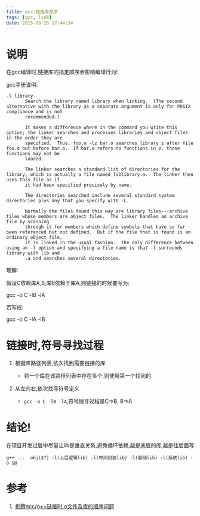 ```yaml
---
title: gcc-链接库顺序
tags: [gcc, link]
date: 2015-08-26 17:44:34
---
```


# 说明

在gcc编译时,链接库的指定顺序会影响编译行为!

gcc手册说明:

```
-l library
       Search the library named library when linking.  (The second alternative with the library as a separate argument is only for POSIX compliance and is not
       recommended.)

       It makes a difference where in the command you write this option; the linker searches and processes libraries and object files in the order they are
       specified.  Thus, foo.o -lz bar.o searches library z after file foo.o but before bar.o.  If bar.o refers to functions in z, those functions may not be
       loaded.

       The linker searches a standard list of directories for the library, which is actually a file named liblibrary.a.  The linker then uses this file as if
       it had been specified precisely by name.

       The directories searched include several standard system directories plus any that you specify with -L.

       Normally the files found this way are library files---archive files whose members are object files.  The linker handles an archive file by scanning
       through it for members which define symbols that have so far been referenced but not defined.  But if the file that is found is an ordinary object file,
       it is linked in the usual fashion.  The only difference between using an -l option and specifying a file name is that -l surrounds library with lib and
       .a and searches several directories.
```

理解:

假设C依赖库A,B,库B依赖于库A,则链接的时候要写为:

   gcc -o C -lB -lA

若写成:

   gcc -o C -lA -lB

# 链接时,符号寻找过程

1.  根据库路径列表,依次找到需要链接的库

    -   若一个库在该路径列表中存在多个,则使用第一个找到的

1.  从左向右,依次找寻符号定义

    -   `gcc -o C -lB -lA`,符号搜寻过程是C=>B, B=>A

# 结论!

在项目开发过层中尽量让lib是垂直关系,避免循环依赖,越是底层的库,越是往后面写

    g++ ...  obj($?) -l(上层逻辑lib) -l(中间封装lib) -l(基础lib) -l(系统lib) -o $@

# 参考

1.  [折腾gcc/g++链接时.o文件及库的顺序问题](http://www.cnblogs.com/OCaml/archive/2012/06/18/2554086.html)
